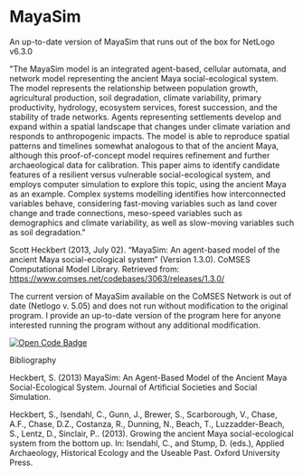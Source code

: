 # MayaSim

An up-to-date version of MayaSim that runs out of the box for NetLogo v6.3.0

"The MayaSim model is an integrated agent-based, cellular automata, and network model representing the ancient Maya social-ecological system. The model represents the relationship between population growth, agricultural production, soil degradation, climate variability, primary productivity, hydrology, ecosystem services, forest succession, and the stability of trade networks. Agents representing settlements develop and expand within a spatial landscape that changes under climate variation and responds to anthropogenic impacts. The model is able to reproduce spatial patterns and timelines somewhat analogous to that of the ancient Maya, although this proof-of-concept model requires refinement and further archaeological data for calibration. This paper aims to identify candidate features of a resilient versus vulnerable social-ecological system, and employs computer simulation to explore this topic, using the ancient Maya as an example. Complex systems modelling identifies how interconnected variables behave, considering fast-moving variables such as land cover change and trade connections, meso-speed variables such as demographics and climate variability, as well as slow-moving variables such as soil degradation."

Scott Heckbert (2013, July 02). “MayaSim: An agent-based model of the ancient Maya social-ecological system” (Version 1.3.0). CoMSES Computational Model Library. Retrieved from: https://www.comses.net/codebases/3063/releases/1.3.0/

The current version of MayaSim available on the CoMSES Network is out of date (Netlogo v. 5.05) and does not run without modification to the original program. I provide an up-to-date version of the program here for anyone interested running the program without any additional modification. 

[![Open Code Badge](https://www.comses.net/static/images/icons/open-code-badge.png)](https://www.comses.net/codebases/3063/releases/1.3.0/)

Bibliography

Heckbert, S. (2013) MayaSim: An Agent-Based Model of the Ancient Maya Social-Ecological System. Journal of Artificial Societies and Social Simulation. 
[](https://www.jasss.org/16/4/11.html)

Heckbert, S., Isendahl, C., Gunn, J., Brewer, S., Scarborough, V., Chase, A.F., Chase, D.Z., Costanza, R., Dunning, N., Beach, T., Luzzadder-Beach, S., Lentz, D., Sinclair, P.. (2013). Growing the ancient Maya social-ecological system from the bottom up. In: Isendahl, C., and Stump, D. (eds.), Applied Archaeology, Historical Ecology and the Useable Past. Oxford University Press. [](https://doi.org/10.1093/oxfordhb/9780199672691.013.30)

